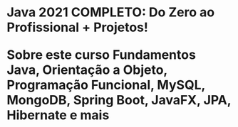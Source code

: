 <h1> Java 2021 COMPLETO: Do Zero ao Profissional + Projetos!

  
  Sobre este curso
Fundamentos Java, Orientação a Objeto, Programação Funcional, MySQL, MongoDB, Spring Boot, JavaFX, JPA, Hibernate e mais
